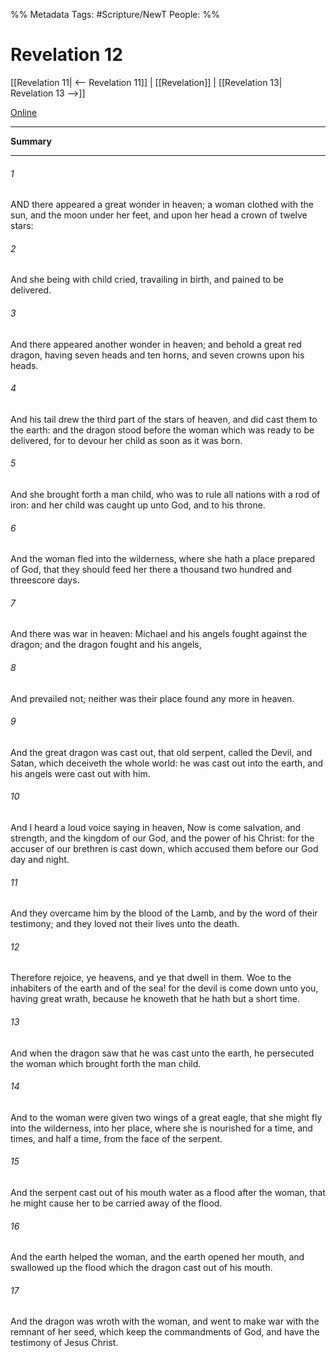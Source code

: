 %% Metadata
Tags: #Scripture/NewT
People: 
%%
# Revelation 12
[[Revelation 11| <-- Revelation 11]] | [[Revelation]] | [[Revelation 13| Revelation 13 -->]]

[Online](https://churchofjesuschrist.org/study/scriptures/nt/rev/12?lang=eng)

---
__Summary__



---
###### 1
AND there appeared a great wonder in heaven; a woman clothed with the sun, and the moon under her feet, and upon her head a crown of twelve stars:
###### 2
And she being with child cried, travailing in birth, and pained to be delivered.
###### 3
And there appeared another wonder in heaven; and behold a great red dragon, having seven heads and ten horns, and seven crowns upon his heads.
###### 4
And his tail drew the third part of the stars of heaven, and did cast them to the earth: and the dragon stood before the woman which was ready to be delivered, for to devour her child as soon as it was born.
###### 5
And she brought forth a man child, who was to rule all nations with a rod of iron: and her child was caught up unto God, and to his throne.
###### 6
And the woman fled into the wilderness, where she hath a place prepared of God, that they should feed her there a thousand two hundred and threescore days.
###### 7
And there was war in heaven: Michael and his angels fought against the dragon; and the dragon fought and his angels,
###### 8
And prevailed not; neither was their place found any more in heaven.
###### 9
And the great dragon was cast out, that old serpent, called the Devil, and Satan, which deceiveth the whole world: he was cast out into the earth, and his angels were cast out with him.
###### 10
And I heard a loud voice saying in heaven, Now is come salvation, and strength, and the kingdom of our God, and the power of his Christ: for the accuser of our brethren is cast down, which accused them before our God day and night.
###### 11
And they overcame him by the blood of the Lamb, and by the word of their testimony; and they loved not their lives unto the death.
###### 12
Therefore rejoice, ye heavens, and ye that dwell in them. Woe to the inhabiters of the earth and of the sea! for the devil is come down unto you, having great wrath, because he knoweth that he hath but a short time.
###### 13
And when the dragon saw that he was cast unto the earth, he persecuted the woman which brought forth the man child.
###### 14
And to the woman were given two wings of a great eagle, that she might fly into the wilderness, into her place, where she is nourished for a time, and times, and half a time, from the face of the serpent.
###### 15
And the serpent cast out of his mouth water as a flood after the woman, that he might cause her to be carried away of the flood.
###### 16
And the earth helped the woman, and the earth opened her mouth, and swallowed up the flood which the dragon cast out of his mouth.
###### 17
And the dragon was wroth with the woman, and went to make war with the remnant of her seed, which keep the commandments of God, and have the testimony of Jesus Christ.



